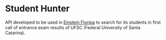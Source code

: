 # Student Hunter

API developed to be used in [Einstein Floripa](einsteinfloripa.xyz) to search for its students in first call of entrance exam results of UFSC (Federal University of Santa Catarina).